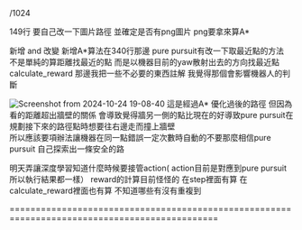 /1024

149行 要自己改一下圖片路徑  並確定是否有png圖片  png要拿來算A*

新增 and 改變
新增A*算法在340行那邊
pure pursuit有改一下取最近點的方法  不是單純的算距離找最近的點  而是以機器目前的yaw散射出去的方向找最近點
calculate_reward 那邊我把一些不必要的東西註解 我覺得那個會影響機器人的判斷

![Screenshot from 2024-10-24 19-08-40](https://github.com/user-attachments/assets/096f84b7-a688-476e-81f8-3793b45d86e3)
這是經過A* 優化過後的路徑   但因為看的距離超出牆壁的關係  會導致覺得牆另一側的點比現在的好導致pure pursuit在規劃接下來的路徑點時想要往右邊走而撞上牆壁  
所以應該要項辦法讓機器在同一點錯誤一定次數時自動的不要那麼相信pure pursuit 自己探索出一條安全的路

明天弄讓深度學習知道什麼時候要接管action( action目前是對應到pure pursuit所以執行結果都一樣）
reward的計算目前怪怪的  在step裡面有算  在calculate_reward裡面也有算 不知道哪些有沒有重複到

==============================================================================================
